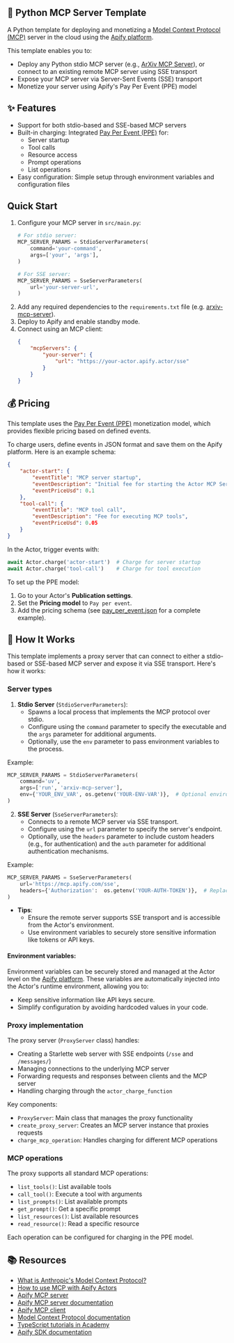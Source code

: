 ## 🚀 Python MCP Server Template

A Python template for deploying and monetizing a [Model Context Protocol (MCP)](https://modelcontextprotocol.io) server in the cloud using the [Apify platform](https://docs.apify.com/platform/actors).

This template enables you to:
- Deploy any Python stdio MCP server (e.g., [ArXiv MCP Server](https://github.com/blazickjp/arxiv-mcp-server)), or connect to an existing remote MCP server using SSE transport
- Expose your MCP server via Server-Sent Events (SSE) transport
- Monetize your server using Apify's Pay Per Event (PPE) model

## ✨ Features

- Support for both stdio-based and SSE-based MCP servers
- Built-in charging: Integrated [Pay Per Event (PPE)](https://docs.apify.com/platform/actors/publishing/monetize#pay-per-event-pricing-model) for:
  - Server startup
  - Tool calls
  - Resource access
  - Prompt operations
  - List operations
- Easy configuration: Simple setup through environment variables and configuration files

## Quick Start

1. Configure your MCP server in `src/main.py`:
   ```python
   # For stdio server:
   MCP_SERVER_PARAMS = StdioServerParameters(
       command='your-command',
       args=['your', 'args'],
   )

   # For SSE server:
   MCP_SERVER_PARAMS = SseServerParameters(
       url='your-server-url',
   )
   ```
2. Add any required dependencies to the `requirements.txt` file (e.g. [arxiv-mcp-server](https://github.com/blazickjp/arxiv-mcp-server)).
3. Deploy to Apify and enable standby mode.
4. Connect using an MCP client:
   ```json
   {
       "mcpServers": {
           "your-server": {
               "url": "https://your-actor.apify.actor/sse"
           }
       }
   }
   ```

## 💰 Pricing

This template uses the [Pay Per Event (PPE)](https://docs.apify.com/platform/actors/publishing/monetize#pay-per-event-pricing-model) monetization model, which provides flexible pricing based on defined events.

To charge users, define events in JSON format and save them on the Apify platform. Here is an example schema:

```json
{
    "actor-start": {
        "eventTitle": "MCP server startup",
        "eventDescription": "Initial fee for starting the Actor MCP Server",
        "eventPriceUsd": 0.1
    },
    "tool-call": {
        "eventTitle": "MCP tool call",
        "eventDescription": "Fee for executing MCP tools",
        "eventPriceUsd": 0.05
    }
}
```

In the Actor, trigger events with:

```python
await Actor.charge('actor-start')  # Charge for server startup
await Actor.charge('tool-call')    # Charge for tool execution
```

To set up the PPE model:
1. Go to your Actor's **Publication settings**.
2. Set the **Pricing model** to `Pay per event`.
3. Add the pricing schema (see [pay_per_event.json](.actor/pay_per_event.json) for a complete example).

## 🔧 How It Works

This template implements a proxy server that can connect to either a stdio-based or SSE-based MCP server and expose it via SSE transport. Here's how it works:

### Server types

1. **Stdio Server** (`StdioServerParameters`):
   - Spawns a local process that implements the MCP protocol over stdio.
   - Configure using the `command` parameter to specify the executable and the `args` parameter for additional arguments.
   - Optionally, use the `env` parameter to pass environment variables to the process.

Example:
```python
MCP_SERVER_PARAMS = StdioServerParameters(
    command='uv',
    args=['run', 'arxiv-mcp-server'],
    env={'YOUR_ENV_VAR', os.getenv('YOUR-ENV-VAR')},  # Optional environment variables
)
```

2. **SSE Server** (`SseServerParameters`):
   - Connects to a remote MCP server via SSE transport.
   - Configure using the `url` parameter to specify the server's endpoint.
   - Optionally, use the `headers` parameter to include custom headers (e.g., for authentication) and the `auth` parameter for additional authentication mechanisms.

Example:
```python
MCP_SERVER_PARAMS = SseServerParameters(
    url='https://mcp.apify.com/sse',
    headers={'Authorization':  os.getenv('YOUR-AUTH-TOKEN')},  # Replace with your authentication token
)
```
- **Tips**:
  - Ensure the remote server supports SSE transport and is accessible from the Actor's environment.
  - Use environment variables to securely store sensitive information like tokens or API keys.

#### Environment variables:

Environment variables can be securely stored and managed at the Actor level on the [Apify platform](https://docs.apify.com/platform/actors/development/programming-interface/environment-variables#custom-environment-variables). These variables are automatically injected into the Actor's runtime environment, allowing you to:
- Keep sensitive information like API keys secure.
- Simplify configuration by avoiding hardcoded values in your code.

### Proxy implementation

The proxy server (`ProxyServer` class) handles:
- Creating a Starlette web server with SSE endpoints (`/sse` and `/messages/`)
- Managing connections to the underlying MCP server
- Forwarding requests and responses between clients and the MCP server
- Handling charging through the `actor_charge_function`

Key components:
- `ProxyServer`: Main class that manages the proxy functionality
- `create_proxy_server`: Creates an MCP server instance that proxies requests
- `charge_mcp_operation`: Handles charging for different MCP operations

### MCP operations

The proxy supports all standard MCP operations:
- `list_tools()`: List available tools
- `call_tool()`: Execute a tool with arguments
- `list_prompts()`: List available prompts
- `get_prompt()`: Get a specific prompt
- `list_resources()`: List available resources
- `read_resource()`: Read a specific resource

Each operation can be configured for charging in the PPE model.

## 📚 Resources

- [What is Anthropic's Model Context Protocol?](https://blog.apify.com/what-is-model-context-protocol/)
- [How to use MCP with Apify Actors](https://blog.apify.com/how-to-use-mcp/)
- [Apify MCP server](https://mcp.apify.com)
- [Apify MCP server documentation](https://docs.apify.com/platform/integrations/mcp)
- [Apify MCP client](https://apify.com/jiri.spilka/tester-mcp-client)
- [Model Context Protocol documentation](https://modelcontextprotocol.io)
- [TypeScript tutorials in Academy](https://docs.apify.com/academy/node-js)
- [Apify SDK documentation](https://docs.apify.com/sdk/js/)
